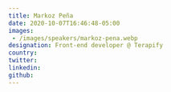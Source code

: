 ```yaml
---
title: Markoz Peña
date: 2020-10-07T16:46:48-05:00
images:
 - /images/speakers/markoz-pena.webp
designation: Front-end developer @ Terapify
country: 
twitter: 
linkedin: 
github: 
---
```


